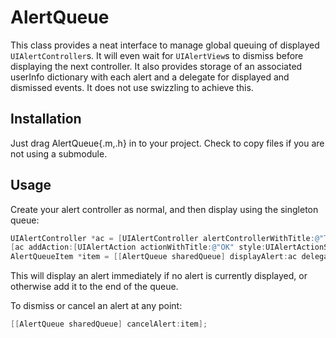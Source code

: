 # AlertQueue

This class provides a neat interface to manage global queuing of displayed `UIAlertController`s. It will even wait for `UIAlertView`s to dismiss before displaying the next controller. It also provides storage of an associated userInfo dictionary with each alert and a delegate for displayed and dismissed events. It does not use swizzling to achieve this.

## Installation

Just drag AlertQueue{.m,.h} in to your project. Check to copy files if you are not using a submodule.

## Usage

Create your alert controller as normal, and then display using the singleton queue:

```Objective-C
UIAlertController *ac = [UIAlertController alertControllerWithTitle:@"Test1" message:@"Test1" preferredStyle:UIAlertControllerStyleAlert];
[ac addAction:[UIAlertAction actionWithTitle:@"OK" style:UIAlertActionStyleDefault handler:nil]];
AlertQueueItem *item = [[AlertQueue sharedQueue] displayAlert:ac delegate:nil userInfo:nil];
```

This will display an alert immediately if no alert is currently displayed, or otherwise add it to the end of the queue.

To dismiss or cancel an alert at any point:

```Objective-C
[[AlertQueue sharedQueue] cancelAlert:item];
```
